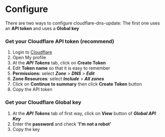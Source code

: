 # Configure

There are two ways to configure cloudflare-dns-update: The first one uses an **API token** and uses a **Global key**

### **Get your Cloudflare API token \(recommend\)**

1. Login to [Cloudflare](https://dash.cloudflare.com)
2. Open My profile
3. At the _**API Tokens**_ tab, click on **Create Token**
4. Edit **Token name** so that it is easy to remember
5. **Permissions:** select _**Zone**_ &gt; _**DNS**_ &gt; _**Edit**_
6. **Zone Resources**_:_ select _**Include**_ &gt; _**All zones**_
7. Click on **Continue to summary** then click **Create Token** button
8. Copy the API token

### Get your Cloudflare Global key

1. At the _**API Tokens**_ tab of first way, click on **View** button of _**Global API Key**_
2. Enter the **password** and check **'I'm not a robot'**
3. Copy the key

